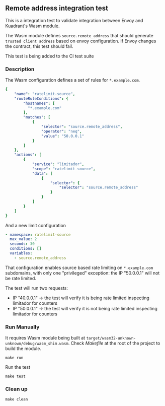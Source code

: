 ## Remote address integration test

This is a integration test to validate integration between Envoy and Kuadrant's Wasm module.

The Wasm module defines `source.remote_address` that should generate `trusted client address`
based on envoy configuration. If Envoy changes the contract, this test should fail.

This test is being added to the CI test suite

### Description

The Wasm configuration defines a set of rules for `*.example.com`.

```yaml
{
    "name": "ratelimit-source",
    "routeRuleConditions": {
        "hostnames": [
          "*.example.com"
        ],
        "matches": [
            {
                "selector": "source.remote_address",
                "operator": "neq",
                "value": "50.0.0.1"
            }
        ]
    },
    "actions": [
        {
            "service": "limitador",
            "scope": "ratelimit-source",
            "data": [
                {
                    "selector": {
                        "selector": "source.remote_address"
                    }
                }
            ]
        }
    ]
}
```

And a new limit configuration

```yaml
- namespace: ratelimit-source
  max_value: 2
  seconds: 30
  conditions: []
  variables:
    - source.remote_address
```

That configuration enables source based rate limiting on `*.example.com` subdomains,
with only one "privileged" exception: the IP "50.0.0.1" will not be rate limited.

The test will run two requests:
* IP "40.0.0.1" -> the test will verify it is being rate limited inspecting limitador for counters
* IP "50.0.0.1" -> the test will verify it is not being rate limited inspecting limitador for counters

### Run Manually

It requires Wasm module being built at `target/wasm32-unknown-unknown/debug/wasm_shim.wasm`.
Check *Makefile* at the root of the project to build the module.

```
make run
```

Run the test 

```
make test
```

### Clean up

```
make clean
```
